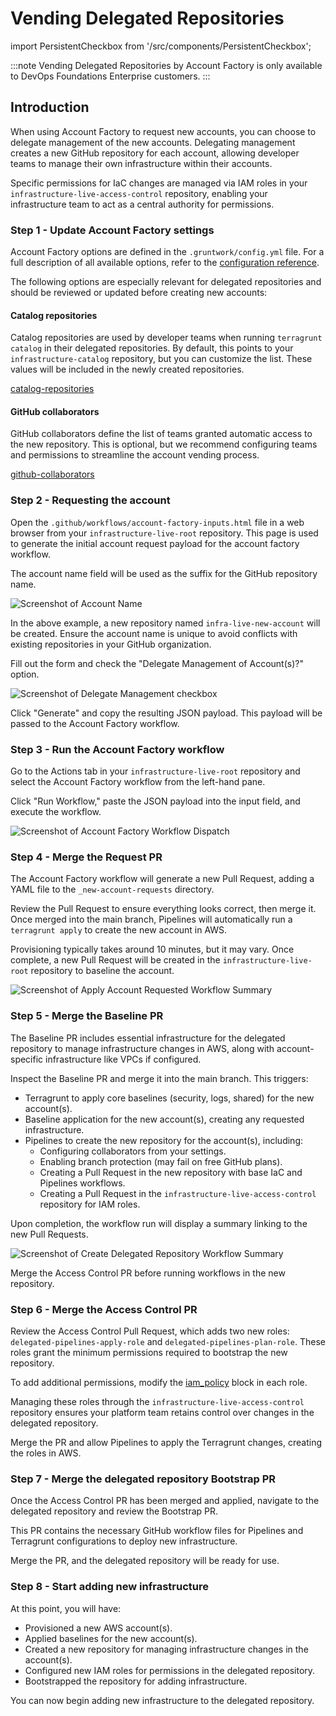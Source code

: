 # Vending Delegated Repositories
import PersistentCheckbox from '/src/components/PersistentCheckbox';

:::note
Vending Delegated Repositories by Account Factory is only available to DevOps Foundations Enterprise customers.
:::

## Introduction

When using Account Factory to request new accounts, you can choose to delegate management of the new accounts. Delegating management creates a new GitHub repository for each account, allowing developer teams to manage their own infrastructure within their accounts.

Specific permissions for IaC changes are managed via IAM roles in your `infrastructure-live-access-control` repository, enabling your infrastructure team to act as a central authority for permissions.


### Step 1 - Update Account Factory settings

Account Factory options are defined in the `.gruntwork/config.yml` file. For a full description of all available options, refer to the [configuration reference](/2.0/reference/accountfactory/configurations).

The following options are especially relevant for delegated repositories and should be reviewed or updated before creating new accounts:

#### Catalog repositories

Catalog repositories are used by developer teams when running `terragrunt catalog` in their delegated repositories. By default, this points to your `infrastructure-catalog` repository, but you can customize the list. These values will be included in the newly created repositories.

[catalog-repositories](/2.0/reference/accountfactory/configurations#catalog-repositories)


#### GitHub collaborators

GitHub collaborators define the list of teams granted automatic access to the new repository. This is optional, but we recommend configuring teams and permissions to streamline the account vending process.

[github-collaborators](/2.0/reference/accountfactory/configurations#github-collaborators)

<PersistentCheckbox id="vending-delegated-repositories-1" label="Settings Up To Date" />


### Step 2 - Requesting the account

Open the `.github/workflows/account-factory-inputs.html` file in a web browser from your `infrastructure-live-root` repository. This page is used to generate the initial account request payload for the account factory workflow.

The account name field will be used as the suffix for the GitHub repository name.

![Screenshot of Account Name](/img/accountfactory/account-name.png)

In the above example, a new repository named `infra-live-new-account` will be created. Ensure the account name is unique to avoid conflicts with existing repositories in your GitHub organization.

Fill out the form and check the "Delegate Management of Account(s)?" option.

![Screenshot of Delegate Management checkbox](/img/accountfactory/delegate-management.png)

Click "Generate" and copy the resulting JSON payload. This payload will be passed to the Account Factory workflow.

<PersistentCheckbox id="vending-delegated-repositories-2" label="Payload Created" />

### Step 3 - Run the Account Factory workflow

Go to the Actions tab in your `infrastructure-live-root` repository and select the Account Factory workflow from the left-hand pane.

Click "Run Workflow," paste the JSON payload into the input field, and execute the workflow.

![Screenshot of Account Factory Workflow Dispatch](/img/accountfactory/run-workflow.png)

<PersistentCheckbox id="vending-delegated-repositories-3" label="Account Factory Workflow Run" />

### Step 4 - Merge the Request PR

The Account Factory workflow will generate a new Pull Request, adding a YAML file to the `_new-account-requests` directory.

Review the Pull Request to ensure everything looks correct, then merge it. Once merged into the main branch, Pipelines will automatically run a `terragrunt apply` to create the new account in AWS.

Provisioning typically takes around 10 minutes, but it may vary. Once complete, a new Pull Request will be created in the `infrastructure-live-root` repository to baseline the account.

![Screenshot of Apply Account Requested Workflow Summary](/img/accountfactory/apply-account-requested-summary.png)

<PersistentCheckbox id="vending-delegated-repositories-4" label="Account Request PR Merged and Account Provisioned" />

### Step 5 - Merge the Baseline PR

The Baseline PR includes essential infrastructure for the delegated repository to manage infrastructure changes in AWS, along with account-specific infrastructure like VPCs if configured.

Inspect the Baseline PR and merge it into the main branch. This triggers:

- Terragrunt to apply core baselines (security, logs, shared) for the new account(s).
- Baseline application for the new account(s), creating any requested infrastructure.
- Pipelines to create the new repository for the account(s), including:
  - Configuring collaborators from your settings.
  - Enabling branch protection (may fail on free GitHub plans).
  - Creating a Pull Request in the new repository with base IaC and Pipelines workflows.
  - Creating a Pull Request in the `infrastructure-live-access-control` repository for IAM roles.

Upon completion, the workflow run will display a summary linking to the new Pull Requests.

![Screenshot of Create Delegated Repository Workflow Summary](/img/accountfactory/create-repository-summary.png)

Merge the Access Control PR before running workflows in the new repository.

<PersistentCheckbox id="vending-delegated-repositories-5" label="Account Baselined and Repository Created" />

### Step 6 - Merge the Access Control PR

Review the Access Control Pull Request, which adds two new roles: `delegated-pipelines-apply-role` and `delegated-pipelines-plan-role`. These roles grant the minimum permissions required to bootstrap the new repository.

To add additional permissions, modify the [iam_policy](/reference/modules/terraform-aws-security/github-actions-iam-role/#iam_policy) block in each role.

Managing these roles through the `infrastructure-live-access-control` repository ensures your platform team retains control over changes in the delegated repository.

Merge the PR and allow Pipelines to apply the Terragrunt changes, creating the roles in AWS.

<PersistentCheckbox id="vending-delegated-repositories-6" label="Access Control PR Merged and Roles Created" />

### Step 7 - Merge the delegated repository Bootstrap PR

Once the Access Control PR has been merged and applied, navigate to the delegated repository and review the Bootstrap PR.

This PR contains the necessary GitHub workflow files for Pipelines and Terragrunt configurations to deploy new infrastructure.

Merge the PR, and the delegated repository will be ready for use.

<PersistentCheckbox id="vending-delegated-repositories-7" label="Merge the Delegated Repository Bootstrap PR" />

### Step 8 - Start adding new infrastructure

At this point, you will have:
- Provisioned a new AWS account(s).
- Applied baselines for the new account(s).
- Created a new repository for managing infrastructure changes in the account(s).
- Configured new IAM roles for permissions in the delegated repository.
- Bootstrapped the repository for adding infrastructure.

You can now begin adding new infrastructure to the delegated repository.
